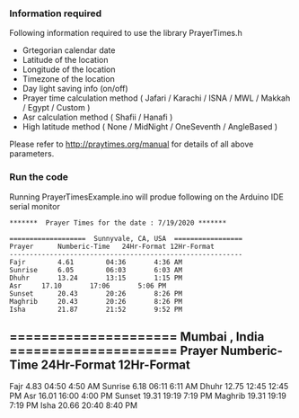 ### Information required

Following information required to use the library PrayerTimes.h

* Grtegorian calendar date
* Latitude of the location
* Longitude of the location
* Timezone of the  location
* Day light saving info (on/off)
* Prayer time calculation method ( Jafari / Karachi / ISNA / MWL /  Makkah / Egypt / Custom )
* Asr calculation method ( Shafii / Hanafi )
* High latitude method ( None / MidNight / OneSeventh / AngleBased )


Please refer to http://praytimes.org/manual for details of all above parameters.


### Run the code

Running PrayerTimesExample.ino will produe following on the Arduino IDE serial monitor

    *******  Prayer Times for the date : 7/19/2020 *******

    ===================  Sunnyvale, CA, USA  =================
    Prayer		Numberic-Time	24Hr-Format	12Hr-Format
    ----------------------------------------------------------
    Fajr		4.61		04:36		4:36 AM
    Sunrise		6.05		06:03		6:03 AM
    Dhuhr		13.24		13:15		1:15 PM
    Asr		17.10		17:06		5:06 PM
    Sunset		20.43		20:26		8:26 PM
    Maghrib		20.43		20:26		8:26 PM
    Isha		21.87		21:52		9:52 PM


===================== Mumbai , India =====================
Prayer		Numberic-Time	24Hr-Format	12Hr-Format
----------------------------------------------------------
Fajr		4.83		04:50		4:50 AM
Sunrise		6.18		06:11		6:11 AM
Dhuhr		12.75		12:45		12:45 PM
Asr		16.01		16:00		4:00 PM
Sunset		19.31		19:19		7:19 PM
Maghrib		19.31		19:19		7:19 PM
Isha		20.66		20:40		8:40 PM
